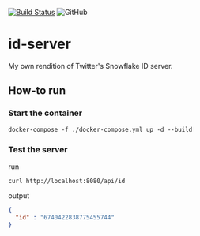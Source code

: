 [![Build Status](https://travis-ci.com/chrisdimaio/id-server.svg?branch=master)](https://travis-ci.com/chrisdimaio/id-server)
![GitHub](https://img.shields.io/github/license/chrisdimaio/poker-evaluator)
# id-server
My own rendition of Twitter's Snowflake ID server.
## How-to run
### Start the container
```shell script
docker-compose -f ./docker-compose.yml up -d --build
```

### Test the server
run
```shell script
curl http://localhost:8080/api/id
```
output
```json
{
  "id" : "6740422838775455744"
}
```


